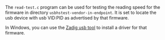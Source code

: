 The `read-test.c` program can be used for testing the reading speed for the 
firmware in directory `usbhstest-vendor-in-endpoint`. It is set to locate the usb device with usb VID:PID as advertised by that firmware.

In Windows, you can use the [Zadig usb tool](https://zadig.akeo.ie/) to install a driver for that firmware.

